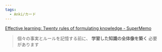 ```yaml
---
tags:
  - Anki/カード
---
```

[Effective learning: Twenty rules of formulating knowledge - SuperMemo](https://www.supermemo.com/en/blog/twenty-rules-of-formulating-knowledge)

>個々の事実とルールを記憶する前に、 **学習した知識の全体像を築く** 必要があります

